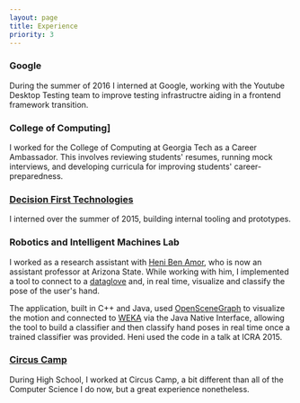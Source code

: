 ```yaml
---
layout: page
title: Experience
priority: 3
---
```


### Google
During the summer of 2016 I interned at Google, working with the Youtube Desktop
Testing team to improve testing infrastructre aiding in a frontend framework
transition.

### College of Computing]

I worked for the College of Computing at Georgia Tech as a Career Ambassador.
This involves reviewing students' resumes, running mock interviews, and
developing curricula for improving students' career-preparedness.

### [Decision First Technologies](dft)

I interned over the summer of 2015, building internal tooling and prototypes.

### Robotics and Intelligent Machines Lab

I worked as a research assistant with [Heni Ben
Amor](http://henibenamor.weebly.com/), who is now an assistant professor at
Arizona State. While working with him, I implemented a tool to connect to a
[dataglove](https://en.wikipedia.org/wiki/Wired_glove) and, in real time,
visualize and classify the pose of the user's hand.

The application, built in C++ and Java, used
[OpenSceneGraph](http://www.openscenegraph.org/) to visualize the motion and
connected to [WEKA](https://weka.wikispaces.com/) via the Java Native Interface,
allowing the tool to build a classifier and then classify hand poses in real
time once a trained classifier was provided. Heni used the code in a talk at
ICRA 2015.

### [Circus Camp](circus)

During High School, I worked at Circus Camp, a bit different than all of the
Computer Science I do now, but a great experience nonetheless.
